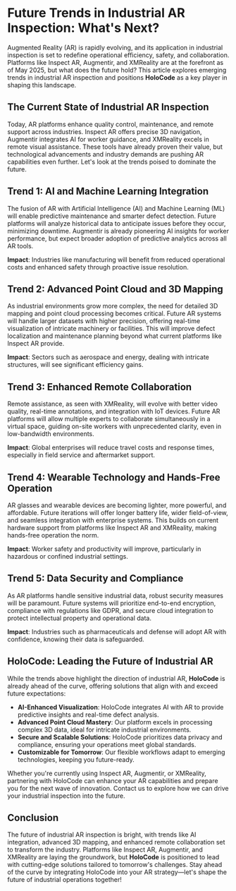 # Future Trends in Industrial AR Inspection: What's Next?

Augmented Reality (AR) is rapidly evolving, and its application in industrial inspection is set to redefine operational efficiency, safety, and collaboration. Platforms like Inspect AR, Augmentir, and XMReality are at the forefront as of May 2025, but what does the future hold? This article explores emerging trends in industrial AR inspection and positions **HoloCode** as a key player in shaping this landscape.

## The Current State of Industrial AR Inspection

Today, AR platforms enhance quality control, maintenance, and remote support across industries. Inspect AR offers precise 3D navigation, Augmentir integrates AI for worker guidance, and XMReality excels in remote visual assistance. These tools have already proven their value, but technological advancements and industry demands are pushing AR capabilities even further. Let's look at the trends poised to dominate the future.

## Trend 1: AI and Machine Learning Integration

The fusion of AR with Artificial Intelligence (AI) and Machine Learning (ML) will enable predictive maintenance and smarter defect detection. Future platforms will analyze historical data to anticipate issues before they occur, minimizing downtime. Augmentir is already pioneering AI insights for worker performance, but expect broader adoption of predictive analytics across all AR tools.

**Impact**: Industries like manufacturing will benefit from reduced operational costs and enhanced safety through proactive issue resolution.

## Trend 2: Advanced Point Cloud and 3D Mapping

As industrial environments grow more complex, the need for detailed 3D mapping and point cloud processing becomes critical. Future AR systems will handle larger datasets with higher precision, offering real-time visualization of intricate machinery or facilities. This will improve defect localization and maintenance planning beyond what current platforms like Inspect AR provide.

**Impact**: Sectors such as aerospace and energy, dealing with intricate structures, will see significant efficiency gains.

## Trend 3: Enhanced Remote Collaboration

Remote assistance, as seen with XMReality, will evolve with better video quality, real-time annotations, and integration with IoT devices. Future AR platforms will allow multiple experts to collaborate simultaneously in a virtual space, guiding on-site workers with unprecedented clarity, even in low-bandwidth environments.

**Impact**: Global enterprises will reduce travel costs and response times, especially in field service and aftermarket support.

## Trend 4: Wearable Technology and Hands-Free Operation

AR glasses and wearable devices are becoming lighter, more powerful, and affordable. Future iterations will offer longer battery life, wider field-of-view, and seamless integration with enterprise systems. This builds on current hardware support from platforms like Inspect AR and XMReality, making hands-free operation the norm.

**Impact**: Worker safety and productivity will improve, particularly in hazardous or confined industrial settings.

## Trend 5: Data Security and Compliance

As AR platforms handle sensitive industrial data, robust security measures will be paramount. Future systems will prioritize end-to-end encryption, compliance with regulations like GDPR, and secure cloud integration to protect intellectual property and operational data.

**Impact**: Industries such as pharmaceuticals and defense will adopt AR with confidence, knowing their data is safeguarded.

## HoloCode: Leading the Future of Industrial AR

While the trends above highlight the direction of industrial AR, **HoloCode** is already ahead of the curve, offering solutions that align with and exceed future expectations:
- **AI-Enhanced Visualization**: HoloCode integrates AI with AR to provide predictive insights and real-time defect analysis.
- **Advanced Point Cloud Mastery**: Our platform excels in processing complex 3D data, ideal for intricate industrial environments.
- **Secure and Scalable Solutions**: HoloCode prioritizes data privacy and compliance, ensuring your operations meet global standards.
- **Customizable for Tomorrow**: Our flexible workflows adapt to emerging technologies, keeping you future-ready.

Whether you're currently using Inspect AR, Augmentir, or XMReality, partnering with HoloCode can enhance your AR capabilities and prepare you for the next wave of innovation. Contact us to explore how we can drive your industrial inspection into the future.

## Conclusion

The future of industrial AR inspection is bright, with trends like AI integration, advanced 3D mapping, and enhanced remote collaboration set to transform the industry. Platforms like Inspect AR, Augmentir, and XMReality are laying the groundwork, but **HoloCode** is positioned to lead with cutting-edge solutions tailored to tomorrow's challenges. Stay ahead of the curve by integrating HoloCode into your AR strategy—let's shape the future of industrial operations together! 